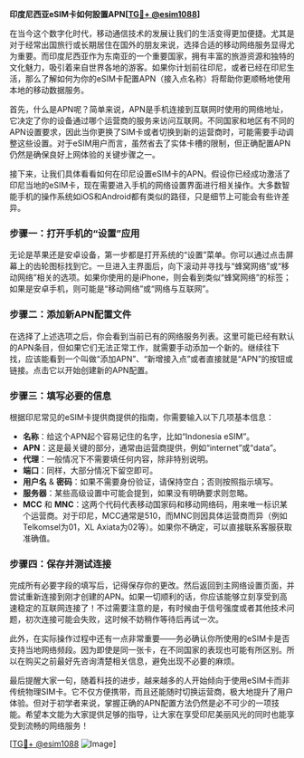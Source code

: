 **印度尼西亚eSIM卡如何設置APN[[TG💪+ @esim1088](https://t.me/s/esim1088)]**

在当今这个数字化时代，移动通信技术的发展让我们的生活变得更加便捷。尤其是对于经常出国旅行或长期居住在国外的朋友来说，选择合适的移动网络服务显得尤为重要。而印度尼西亚作为东南亚的一个重要国家，拥有丰富的旅游资源和独特的文化魅力，吸引着来自世界各地的游客。如果你计划前往印尼，或者已经在印尼生活，那么了解如何为你的eSIM卡配置APN（接入点名称）将帮助你更顺畅地使用本地的移动数据服务。

首先，什么是APN呢？简单来说，APN是手机连接到互联网时使用的网络地址，它决定了你的设备通过哪个运营商的服务来访问互联网。不同国家和地区有不同的APN设置要求，因此当你更换了SIM卡或者切换到新的运营商时，可能需要手动调整这些设置。对于eSIM用户而言，虽然省去了实体卡槽的限制，但正确配置APN仍然是确保良好上网体验的关键步骤之一。

接下来，让我们具体看看如何在印尼设置eSIM卡的APN。假设你已经成功激活了印尼当地的eSIM卡，现在需要进入手机的网络设置界面进行相关操作。大多数智能手机的操作系统如iOS和Android都有类似的路径，只是细节上可能会有些许差异。

### 步骤一：打开手机的“设置”应用

无论是苹果还是安卓设备，第一步都是打开系统的“设置”菜单。你可以通过点击屏幕上的齿轮图标找到它。一旦进入主界面后，向下滚动并寻找与“蜂窝网络”或“移动网络”相关的选项。如果你使用的是iPhone，则会看到类似“蜂窝网络”的标签；如果是安卓手机，则可能是“移动网络”或“网络与互联网”。

### 步骤二：添加新APN配置文件

在选择了上述选项之后，你会看到当前已有的网络服务列表。这里可能已经有默认的APN条目，但如果它们无法正常工作，就需要手动添加一个新的。继续往下找，应该能看到一个叫做“添加APN”、“新增接入点”或者直接就是“APN”的按钮或链接。点击它以开始创建新的APN配置。

### 步骤三：填写必要的信息

根据印尼常见的eSIM卡提供商提供的指南，你需要输入以下几项基本信息：

- **名称**：给这个APN起个容易记住的名字，比如“Indonesia eSIM”。
- **APN**：这是最关键的部分，通常由运营商提供，例如“internet”或“data”。
- **代理**：一般情况下不需要填任何内容，除非特别说明。
- **端口**：同样，大部分情况下留空即可。
- **用户名** & **密码**：如果不需要身份验证，请保持空白；否则按照指示填写。
- **服务器**：某些高级设置中可能会提到，如果没有明确要求则忽略。
- **MCC** 和 **MNC**：这两个代码代表移动国家码和移动网络码，用来唯一标识某个运营商。对于印尼，MCC通常是510，而MNC则因具体运营商而异（例如Telkomsel为01，XL Axiata为02等）。如果你不确定，可以直接联系客服获取准确值。

### 步骤四：保存并测试连接

完成所有必要字段的填写后，记得保存你的更改。然后返回到主网络设置页面，并尝试重新连接到刚才创建的APN。如果一切顺利的话，你应该能够立刻享受到高速稳定的互联网连接了！不过需要注意的是，有时候由于信号强度或者其他技术问题，初次连接可能会失败，这时候不妨稍作等待后再试一次。

此外，在实际操作过程中还有一点非常重要——务必确认你所使用的eSIM卡是否支持当地网络频段。因为即使是同一张卡，在不同国家的表现也可能有所区别。所以在购买之前最好先咨询清楚相关信息，避免出现不必要的麻烦。

最后提醒大家一句，随着科技的进步，越来越多的人开始倾向于使用eSIM卡而非传统物理SIM卡。它不仅方便携带，而且还能随时切换运营商，极大地提升了用户体验。但对于初学者来说，掌握正确的APN配置方法仍然是必不可少的一项技能。希望本文能为大家提供足够的指导，让大家在享受印尼美丽风光的同时也能享受到流畅的网络服务！

[[TG💪+ @esim1088](https://t.me/s/esim1088) ![Image](https://i.postimg.cc/4NQfJmqS/Snipaste-2025-05-13-00-14-12.png)]
